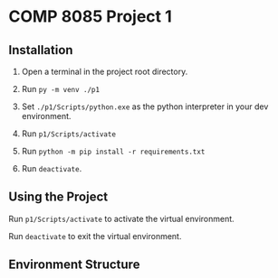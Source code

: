 # COMP 8085 Project 1

## Installation

1. Open a terminal in the project root directory.

2. Run `py -m venv ./p1`

3. Set `./p1/Scripts/python.exe` as the python interpreter in your dev environment.

4. Run `p1/Scripts/activate`

5. Run `python -m pip install -r requirements.txt`

6. Run `deactivate`.

## Using the Project

Run `p1/Scripts/activate` to activate the virtual environment.

Run `deactivate` to exit the virtual environment.

## Environment Structure

